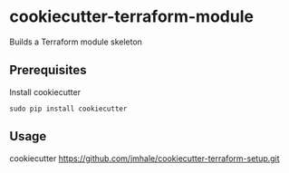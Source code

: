 # cookiecutter-terraform-module
Builds a Terraform module skeleton

## Prerequisites
Install cookiecutter
```
sudo pip install cookiecutter
```

## Usage
cookiecutter https://github.com/jmhale/cookiecutter-terraform-setup.git
